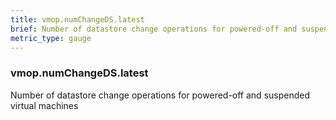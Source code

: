 ```yaml
---
title: vmop.numChangeDS.latest
brief: Number of datastore change operations for powered-off and suspended virtual machines
metric_type: gauge
---
```

### vmop.numChangeDS.latest

Number of datastore change operations for powered-off and suspended virtual machines